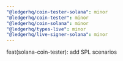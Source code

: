 ```yaml
---
"@ledgerhq/coin-tester-solana": minor
"@ledgerhq/coin-tester": minor
"@ledgerhq/coin-solana": minor
"@ledgerhq/types-live": minor
"@ledgerhq/live-signer-solana": minor
---
```


feat(solana-coin-tester): add SPL scenarios
